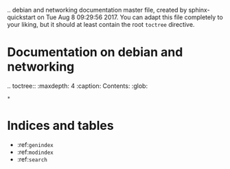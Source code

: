 .. debian and networking documentation master file, created by
   sphinx-quickstart on Tue Aug  8 09:29:56 2017.
   You can adapt this file completely to your liking, but it should at least
   contain the root `toctree` directive.

Documentation on debian and networking
======================================

.. toctree::
    :maxdepth: 4
	:caption: Contents:
    :glob:

    *

Indices and tables
==================

* :ref:`genindex`
* :ref:`modindex`
* :ref:`search`
